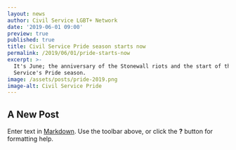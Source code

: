 ```yaml
---
layout: news
author: Civil Service LGBT+ Network
date: '2019-06-01 09:00'
preview: true
published: true
title: Civil Service Pride season starts now
permalink: /2019/06/01/pride-starts-now
excerpt: >-
  It's June; the anniversary of the Stonewall riots and the start of the Civil
  Service's Pride season.
image: /assets/posts/pride-2019.png
image-alt: Civil Service Pride
---
```

## A New Post

Enter text in [Markdown](http://daringfireball.net/projects/markdown/). Use the toolbar above, or click the **?** button for formatting help.
